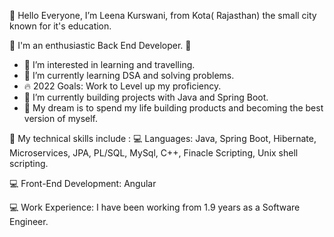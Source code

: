 👋 Hello Everyone, I’m Leena Kurswani, from Kota( Rajasthan) the small city known for it's education. 

💛  I'm an enthusiastic Back End Developer. 💛


- 👀 I’m interested in learning and travelling. 
- 🌱 I’m currently learning DSA and solving problems. 
- 🔥 2022 Goals: Work to Level up my proficiency.
- 🔵 I’m currently building projects with Java and Spring Boot. 
- 🔭 My dream is to spend my life building products and becoming the best version of myself.  


📌 My technical skills include :
💻 Languages: Java, Spring Boot, Hibernate, Microservices, JPA, PL/SQL, MySql, C++, Finacle Scripting, Unix shell scripting.  

💻 Front-End Development: Angular

💻 Work Experience: I have been working from 1.9 years as a Software Engineer. 
